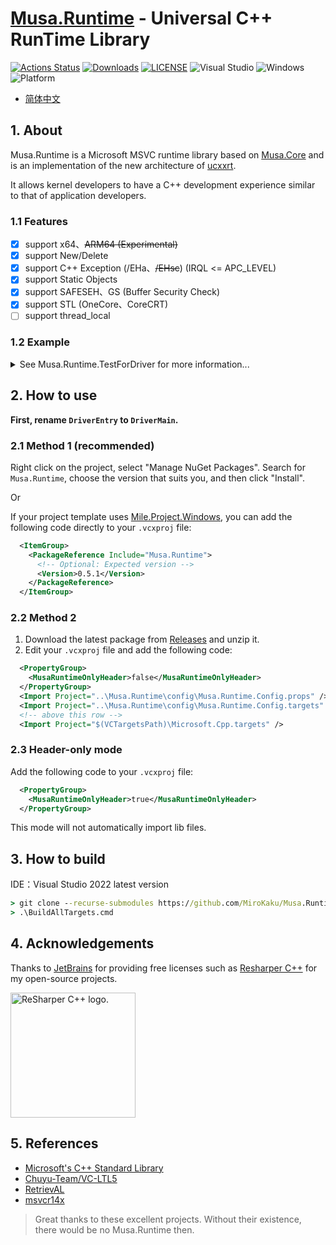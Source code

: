 # [Musa.Runtime](https://github.com/MiroKaku/Musa.Runtime) - Universal C++ RunTime Library

[![Actions Status](https://github.com/MiroKaku/Musa.Runtime/workflows/CI/badge.svg)](https://github.com/MiroKaku/Musa.Runtime/actions)
[![Downloads](https://img.shields.io/nuget/dt/Musa.Runtime?logo=NuGet&logoColor=blue)](https://www.nuget.org/packages/Musa.Runtime/)
[![LICENSE](https://img.shields.io/badge/license-MIT-blue.svg)](https://github.com/MiroKaku/Musa.Runtime/blob/main/LICENSE)
![Visual Studio](https://img.shields.io/badge/Visual%20Studio-2022-purple.svg)
![Windows](https://img.shields.io/badge/Windows-10+-orange.svg)
![Platform](https://img.shields.io/badge/Windows-X64%7CARM64-%23FFBCD9)

* [简体中文](https://github.com/MiroKaku/Musa.Runtime/blob/main/README.zh-CN.md)

## 1. About
Musa.Runtime is a Microsoft MSVC runtime library based on [Musa.Core](https://github.com/MiroKaku/Musa.Core) and is an implementation of the new architecture of [ucxxrt](https://github.com/MiroKaku/ucxxrt).

It allows kernel developers to have a C++ development experience similar to that of application developers.

### 1.1 Features

- [x] support x64、~~ARM64 (Experimental)~~
- [x] support New/Delete
- [x] support C++ Exception (/EHa、~~/EHsc~~) (IRQL <= APC_LEVEL)
- [x] support Static Objects
- [x] support SAFESEH、GS (Buffer Security Check)
- [x] support STL (OneCore、CoreCRT)
- [ ] support thread_local

### 1.2 Example

<details>

<summary>See Musa.Runtime.TestForDriver for more information...</summary>

<pre><code>
void Test$ThrowUnknow()
{
    try {
        try {
            try {
                throw std::wstring();
            }
            catch (int& e) {
                ASSERT(false);
                MusaLOG("Catch Exception: %d\n", e);
            }
        }
        catch (std::string& e) {
            ASSERT(false);
            MusaLOG("Catch Exception: %s\n", e.c_str());
        }
    }
    catch (...) {
        MusaLOG("Catch Exception: ...\n");
    }
}

void Test$HashMap()
{
    auto Rand = std::mt19937_64(::rand());
    auto Map  = std::unordered_map<uint32_t, std::string>();
    for (auto i = 0u; i < 10; ++i) {
        Map[i] = std::to_string(Rand());
    }

    for (const auto& Item : Map) {
        MusaLOG("map[%ld] = %s\n", Item.first, Item.second.c_str());
    }
}
</code></pre>

</details>

## 2. How to use

**First, rename `DriverEntry` to `DriverMain`.**

### 2.1 Method 1 (recommended)

Right click on the project, select "Manage NuGet Packages".
Search for `Musa.Runtime`, choose the version that suits you, and then click "Install".

Or

If your project template uses [Mile.Project.Windows](https://github.com/ProjectMile/Mile.Project.Windows), you can add the following code directly to your `.vcxproj` file:

```XML
  <ItemGroup>
    <PackageReference Include="Musa.Runtime">
      <!-- Optional: Expected version -->
      <Version>0.5.1</Version>
    </PackageReference>
  </ItemGroup>
```

### 2.2 Method 2

1. Download the latest package from [Releases](https://github.com/MiroKaku/Musa.Runtime/releases) and unzip it.
2. Edit your `.vcxproj` file and add the following code:

```XML
  <PropertyGroup>
    <MusaRuntimeOnlyHeader>false</MusaRuntimeOnlyHeader>
  </PropertyGroup>
  <Import Project="..\Musa.Runtime\config\Musa.Runtime.Config.props" />
  <Import Project="..\Musa.Runtime\config\Musa.Runtime.Config.targets" />
  <!-- above this row -->
  <Import Project="$(VCTargetsPath)\Microsoft.Cpp.targets" />
```

### 2.3 Header-only mode

Add the following code to your `.vcxproj` file:

```XML
  <PropertyGroup>
    <MusaRuntimeOnlyHeader>true</MusaRuntimeOnlyHeader>
  </PropertyGroup>
```

This mode will not automatically import lib files.

## 3. How to build

IDE：Visual Studio 2022 latest version

```cmd
> git clone --recurse-submodules https://github.com/MiroKaku/Musa.Runtime.git
> .\BuildAllTargets.cmd
```

## 4. Acknowledgements

Thanks to [JetBrains](https://www.jetbrains.com/?from=meesong) for providing free licenses such as [Resharper C++](https://www.jetbrains.com/resharper-cpp/?from=meesong) for my open-source projects.

[<img src="https://resources.jetbrains.com/storage/products/company/brand/logos/ReSharperCPP_icon.png" alt="ReSharper C++ logo." width=200>](https://www.jetbrains.com/?from=meesong)

## 5. References

* [Microsoft's C++ Standard Library](https://github.com/microsoft/stl)
* [Chuyu-Team/VC-LTL5](https://github.com/Chuyu-Team/VC-LTL5)
* [RetrievAL](https://github.com/SpoilerScriptsGroup/RetrievAL)
* [msvcr14x](https://github.com/sonyps5201314/msvcr14x)

> Great thanks to these excellent projects. Without their existence, there would be no Musa.Runtime then.
